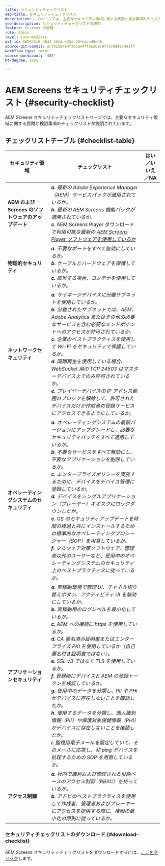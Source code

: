 ```yaml
---
title: セキュリティチェックリスト
seo-title: セキュリティチェックリスト
description: このページでは、主要なセキュリティ領域に関する質問と検討事項のチェックリストが説明されています。
seo-description: セキュリティチェックリストの説明
feature: Screens の管理
role: Admin
level: Intermediate
exl-id: 3d2835c8-d844-46fd-b35a-30feaced9dd8
source-git-commit: acf925b7e4f3bba44ffee26919f7078dd9c491ff
workflow-type: tm+mt
source-wordcount: '488'
ht-degree: 100%

---
```


# AEM Screens セキュリティチェックリスト  {#security-checklist}

AEM Screens セキュリティチェックリストページでは、主要なセキュリティ領域に関する質問と検討事項のチェックリストが説明されています。

## チェックリストテーブル {#checklist-table}

| **セキュリティ領域** | **チェックリスト** | **はい／いいえ／NA** |
|---|---|---|
| **AEM および Screens のソフトウェアのアップデート** | ***a.*** *最新の Adobe Experience Manager（AEM）サービスパックが適用されているか。* <br>***b.*** *最新の AEM Screens 機能パックが適用されているか。* <br>***c.*** AEM Screens Player ダウンロード&#x200B;*で利用可能な最新の [AEM Screens Player ソフトウェアを使用しているか](https://download.macromedia.com/screens/)* |
| **物理的セキュリティ** | ***a.*** *不要なポートをすべて無効にしているか。* <br>***b.*** *ケーブルとハードウェアを保護しているか。* <br>***c.*** *該当する場合、コンテナを使用しているか。* |
| **ネットワークセキュリティ** | ***a.*** *サイネージデバイスに分離サブネットを使用しているか。* <br>***b.*** *分離されたサブネットでは、AEM、Adobe Analytics またはその他の必要なサービスを含む必要なエンドポイントへのアクセスが許可されているか。* <br>***c.*** *企業のベストプラクティスを使用して Wi-Fi をセキュリティで保護しているか。* <br>***d.*** *同期再生を使用している場合、WebSocket 用の TCP 24503 はマスターデバイス上でのみ許可されているか。* <br>***e.*** *プレイヤーデバイスの IP アドレス範囲のブロックを解除して、許可されたデバイスだけが作成者の登録サービスにアクセスできるようにしているか。* |
| **オペレーティングシステムのセキュリティ** | ***a.*** *オペレーティングシステムの最新バージョンにアップグレードし、必要なセキュリティパッチをすべて適用しているか。* <br>***b.*** *不要なサービスをすべて無効にし、不要なアプリケーションを削除しているか。* <br>***c.*** *エンタープライズポリシーを実施するために、デバイスをデバイス管理に登録しているか。* <br>***d.*** *デバイスをシングルアプリケーション（プレーヤー）キオスクにロックダウンしたか。* <br>***e.*** *OS のセキュリティアップデートを時間の経過と共にインストールするための標準的なオペレーティングプロシージャー（SOP）を用意しているか。*<br>***f.*** *マルウェア対策ソフトウェア、管理者以外のユーザーなど、使用中のオペレーティングシステムのセキュリティ上のベストプラクティスに従っているか。* |
| **アプリケーションセキュリティ** | ***a.*** *実稼動環境で管理 UI、チャネル切り替えボタン、アクティビティ UI を無効にしているか。* <br>***b.*** *実稼動用のログレベルを最小化しているか。* <br>***c.*** *AEM への接続に https を使用しているか。* <br>***d.*** *CA 署名済み証明書またはエンタープライズ PKI を使用しているか（自己署名付き証明書ではない）。*<br>***e.*** *SSL v3 ではなく TLS を使用しているか。*<br>***f.*** *登録時にデバイスと AEM の登録トークンを検証しているか。*<br> ***g.*** *使用中のデータを分類し、PII や PHI がデバイスに存在しないことを確認したか。*<br> ***h.*** *使用するデータを分類し、個人識別情報（PII）や保護対象保健情報（PHI）がデバイスに存在しないことを確認したか。*<br> ***i.*** *監視用電子メールを設定していて、そのメールに応答し、非 ping デバイスを処理するための SOP を用意しているか。* |
| **アクセス制御** | ***a.*** *社内で識別および管理される役割ベースのアクセス制御（RBAC）を持っているか。* <br>***b.*** *アドビのベストプラクティスを使用して作成者、管理者およびプレーヤーにアクセスを提供する際に、権限の最小化の原則に従っているか。* |

### セキュリティチェックリストのダウンロード {#download-checklist}

AEM Screens セキュリティチェックリストをダウンロードするには、[ここをクリック](/help/user-guide/assets/AEMScreens-SecurityChecklist.pdf)します。
